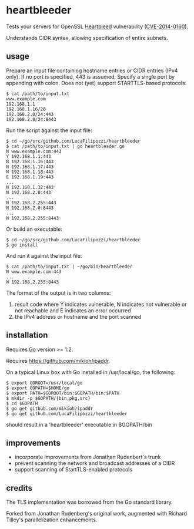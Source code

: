 # heartbleeder

Tests your servers for OpenSSL [Heartbleed](http://heartbleed.com/)
vulnerability ([CVE-2014-0160](https://www.openssl.org/news/secadv_20140407.txt)).

Understands CIDR syntax, allowing specification of entire subnets.

## usage

Prepare an input file containing hostname entries or CIDR entries (IPv4 only).
If no port is specified, 443 is assumed.  Specify a single port by appending
with colon.  Does not (yet) support STARTTLS-based protocols.

```text
$ cat /path/to/input.txt
www.example.com
192.168.1.1
192.168.1.16/28
192.168.2.0/24:443
192.168.2.0/24:8443
```

Run the script against the input file:

```text
$ cd ~/go/src/github.com/LucaFilipozzi/heartbleeder
$ cat /path/to/input.txt | go heartbleader.go
N www.example.com:443
Y 192.168.1.1:443
N 192.168.1.16:443
N 192.168.1.17:443
N 192.168.1.18:443
E 192.168.1.19:443
...
N 192.168.1.32:443
N 192.168.2.0:443
...
N 192.168.2.255:443
N 192.168.2.0:8443
...
N 192.168.2.255:8443
```

Or build an executable:

```text
$ cd ~/go/src/github.com/LucaFilipozzi/heartbleeder
$ go install
```

And run it against the input file:

```text
$ cat /path/to/input.txt | ~/go/bin/heartbleeder
N www.example.com:443
...
N 192.168.2.255:8443
```

The format of the output is in two columns:

1. result code where Y indicates vulnerable, N indicates not vulnerable or not reachable and E indicates an error occurred
2. the IPv4 address or hostname and the port scanned

## installation

Requires [Go](http://golang.org/) version >= 1.2.

Requires https://github.com/mikioh/ipaddr.

On a typical Linux box with Go installed in /usr/local/go, the following:

```text
$ export GOROOT=/usr/local/go
$ export GOPATH=$HOME/go
$ export PATH=$GOROOT/bin:$GOPATH/bin:$PATH
$ mkdir -p $GOPATH/{bin,pkg,src}
$ cd $GOPATH
$ go get github.com/mikioh/ipaddr
$ go get github.com/LucaFilipozzi/heartbleeder
```

should result in a 'heartbleeder' executable in $GOPATH/bin

## improvements

* incorporate improvements from Jonathan Rudenbert's trunk
* prevent scanning the network and broadcast addresses of a CIDR
* support scanning of StartTLS-enabled protocols

## credits

The TLS implementation was borrowed from the Go standard library.

Forked from Jonathan Rudenberg's original work, augmented with Richard Tilley's
parallelization enhancements.

